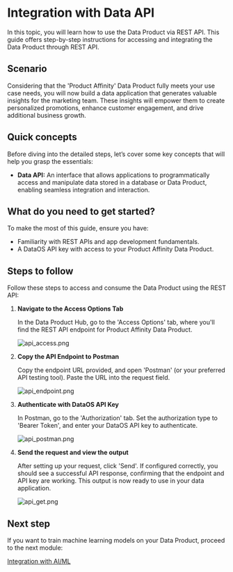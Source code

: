 # Integration with Data API

In this topic, you will learn how to use the Data Product via REST API. This guide offers step-by-step instructions for accessing and integrating the Data Product through REST API.

## Scenario

Considering that the 'Product Affinity' Data Product fully meets your use case needs, you will now build a data application that generates valuable insights for the marketing team. These insights will empower them to create personalized promotions, enhance customer engagement, and drive additional business growth.

## Quick concepts

Before diving into the detailed steps, let’s cover some key concepts that will help you grasp the essentials:

- **Data API:** An interface that allows applications to programmatically access and manipulate data stored in a database or Data Product, enabling seamless integration and interaction.

## What do you need to get started?

To make the most of this guide, ensure you have:

- Familiarity with REST APIs and app development fundamentals.
- A DataOS API key with access to your Product Affinity Data Product.

## Steps to follow

Follow these steps to access and consume the Data Product using the REST API:

1. **Navigate to the Access Options Tab**
    
    In the Data Product Hub, go to the 'Access Options' tab, where you'll find the REST API endpoint for Product Affinity Data Product.
    
    ![api_access.png](/learn_new/dp_consumer_learn_track/integrate_api/api_access.png)
    
2. **Copy the API Endpoint to Postman**
    
    Copy the endpoint URL provided, and open 'Postman' (or your preferred API testing tool). Paste the URL into the request field.
    
    ![api_endpoint.png](/learn_new/dp_consumer_learn_track/integrate_api/api_endpoint.png)
    
3. **Authenticate with DataOS API Key**
    
    In Postman, go to the 'Authorization' tab. Set the authorization type to 'Bearer Token', and enter your DataOS API key to authenticate.
    
    ![api_postman.png](/learn_new/dp_consumer_learn_track/integrate_api/api_postman.png)
    

4. **Send the request and view the output**
    
    After setting up your request, click 'Send'. If configured correctly, you should see a successful API response, confirming that the endpoint and API key are working. This output is now ready to use in your data application.
    
    ![api_get.png](/learn_new/dp_consumer_learn_track/integrate_api/api_get.png)
    

## Next step

If you want to train machine learning models on your Data Product, proceed to the next module:

[Integration with AI/ML](/learn_new/dp_consumer_learn_track/integrate_aiml/)
